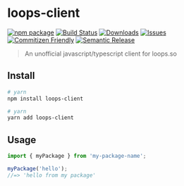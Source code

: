 # loops-client

[![npm package][npm-img]][npm-url]
[![Build Status][build-img]][build-url]
[![Downloads][downloads-img]][downloads-url]
[![Issues][issues-img]][issues-url]
[![Commitizen Friendly][commitizen-img]][commitizen-url]
[![Semantic Release][semantic-release-img]][semantic-release-url]

> An unofficial javascript/typescript client for loops.so

## Install

```bash
# yarn
npm install loops-client

# yarn
yarn add loops-client
```

## Usage

```ts
import { myPackage } from 'my-package-name';

myPackage('hello');
//=> 'hello from my package'
```

[build-img]:https://github.com/Optick-Labs/loops-client/actions/workflows/release.yml/badge.svg
[build-url]:https://github.com/Optick-Labs/loops-client/actions/workflows/release.yml
[downloads-img]:https://img.shields.io/npm/dt/loops-client
[downloads-url]:https://www.npmtrends.com/loops-client
[npm-img]:https://img.shields.io/npm/v/loops-client
[npm-url]:https://www.npmjs.com/package/loops-client
[issues-img]:https://img.shields.io/github/issues/Optick-Labs/loops-client
[issues-url]:https://github.com/Optick-Labs/loops-client/issues
[codecov-img]:https://codecov.io/gh/Optick-Labs/loops-client/branch/main/graph/badge.svg
[codecov-url]:https://codecov.io/gh/Optick-Labs/loops-client
[semantic-release-img]:https://img.shields.io/badge/%20%20%F0%9F%93%A6%F0%9F%9A%80-semantic--release-e10079.svg
[semantic-release-url]:https://github.com/semantic-release/semantic-release
[commitizen-img]:https://img.shields.io/badge/commitizen-friendly-brightgreen.svg
[commitizen-url]:http://commitizen.github.io/cz-cli/
